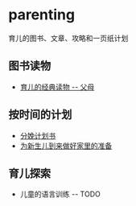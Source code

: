 # parenting

育儿的图书、文章、攻略和一页纸计划

## 图书读物

- [育儿的经典读物 -- 父母](https://github.com/JackonYang/parenting/blob/master/articles/Classic-books.md)

## 按时间的计划

- [分娩计划书](https://github.com/JackonYang/parenting/blob/master/plans/01-birth-plans.md)
- [为新生儿到来做好家里的准备](https://github.com/JackonYang/parenting/blob/master/plans/02-home-upgrade-for-baby.md)


## 育儿探索

- 儿童的语言训练 -- TODO
